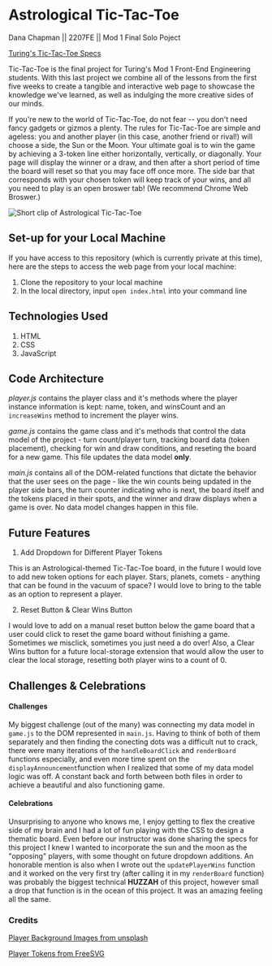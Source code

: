 # Astrological Tic-Tac-Toe

Dana Chapman || 2207FE || Mod 1 Final Solo Poject

[Turing's Tic-Tac-Toe Specs](https://frontend.turing.edu/projects/module-1/tic-tac-toe-solo-v2.html)

Tic-Tac-Toe is the final project for Turing's Mod 1 Front-End Engineering students. With this last project we combine all of the lessons from the first five weeks to create a tangible and interactive web page to showcase the knowledge we've learned, as well as indulging the more creative sides of our minds.

If you're new to the world of Tic-Tac-Toe, do not fear -- you don't need fancy gadgets or gizmos a plenty. The rules for Tic-Tac-Toe are simple and ageless: you and another player (in this case, another friend or rival!) will choose a side, the Sun or the Moon. Your ultimate goal is to win the game by achieving a 3-token line either horizontally, vertically, or diagonally. Your page will display the winner or a draw, and then after a short period of time the board will reset so that you may face off once more. The side bar that corresponds with your chosen token will keep track of your wins, and all you need to play is an open broswer tab! (We recommend Chrome Web Broswer.)

![Short clip of Astrological Tic-Tac-Toe](https://media.giphy.com/media/K5DfzPn36SWGIezkX5/giphy.gif)

## Set-up for your Local Machine

If you have access to this repository (which is currently private at this time), here are the steps to access the web page from your local machine:

1. Clone the repository to your local machine
2. In the local directory, input `open index.html` into your command line

## Technologies Used

1. HTML
2. CSS
3. JavaScript

## Code Architecture 

_player.js_ contains the player class and it's methods where the player instance information is kept: name, token, and winsCount and an `increaseWins` method to increment the player wins.

_game.js_ contains the game class and it's methods that control the data model of the project - turn count/player turn, tracking board data (token placement), checking for win and draw conditions, and reseting the board for a new game. This file updates the data model __only__.

_main.js_ contains all of the DOM-related functions that dictate the behavior that the user sees on the page - like the win counts being updated in the player side bars, the turn counter indicating who is next, the board itself and the tokens placed in their spots, and the winner and draw displays when a game is over. No data model changes happen in this file.

## Future Features

1. Add Dropdown for Different Player Tokens

This is an Astrological-themed Tic-Tac-Toe board, in the future I would love to add new token options for each player. Stars, planets, comets - anything that can be found in the vacuum of space? I would love to bring to the table as an option to represent a player.

2. Reset Button & Clear Wins Button

I would love to add on a manual reset button below the game board that a user could click to reset the game board without finishing a game. Sometimes we misclick, sometimes you just need a do over! Also, a Clear Wins button for a future local-storage extension that would allow the user to clear the local storage, resetting both player wins to a count of 0.

## Challenges & Celebrations

#### Challenges 
My biggest challenge (out of the many) was connecting my data model in `game.js` to the DOM represented in `main.js`. Having to think of both of them separately and then finding the conecting dots was a difficult nut to crack, there were many iterations of the `handleBoardClick` and `renderBoard` functions especially, and even more time spent on the `displayAnnouncement`function when I realized that some of my data model logic was off. A constant back and forth between both files in order to achieve a beautiful and also functioning game.

#### Celebrations
Unsurprising to anyone who knows me, I enjoy getting to flex the creative side of my brain and I had a lot of fun playing with the CSS to design a thematic board. Even before our instructor was done sharing the specs for this project I knew I wanted to incorporate the sun and the moon as the "opposing" players, with some thought on future dropdown additions. An honorable mention is also when I wrote out the `updatePlayerWins` function and it worked on the very first try (after calling it in my `renderBoard` function) was probably the biggest technical __HUZZAH__ of this project, however small a drop that function is in the ocean of this project. It was an amazing feeling all the same.

### Credits

[Player Background Images from unsplash](https://unsplash.com/)

[Player Tokens from FreeSVG](https://freesvg.org/)